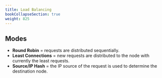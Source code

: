 ```yaml
---
title: Load Balancing 
bookCollapseSection: true
weight: 825
---
```


## Modes

* **Round Robin** = requests are distributed sequentially.
* **Least Connections** = new requests are distributed to the node with currently the least requests.
* **Source/IP Hash** = the IP source of the request is used to determine the destination node.
